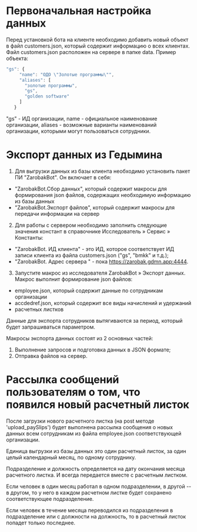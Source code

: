 # Первоначальная настройка данных

Перед установкой бота на клиенте необходимо добавить новый объект в файл customers.json, который содержит информацию о всех клиентах.  Файл customers.json расположен на сервере в папке data. Пример объекта:
 ```typescript
 "gs": {
      "name": "ОДО \"Золотые программы\"",
      "aliases": [
        "золотые программы",
        "gs",
	    "golden software"
      ]
    }
```
"gs" - ИД организации,
name - официальное наименование организации,
aliases - возможные варианты наименований организации, которыми могут пользоваться сотрудники.


# Экспорт данных из Гедымина

1. Для выгрузки данных из базы клиента необходимо установить пакет ПИ "ZarobakBot". Он включает в себя:
  - "ZarobakBot.Сбор данных", который содержит макросы для формирования json файлов, содержащих необходимую информацию из базы данных
  - "ZarobakBot.Экспорт файлов", который содержит макросы для передачи информации на сервер

2. Для работы с сервером необходимо заполнить следующие значения констант в справочнике Исследователь » Сервис » Константы:
  - "ZarobakBot. ИД клиента" - это ИД, которое соответствует ИД записи клиента из файла customers.json ("gs", "bmkk" и т.д.);
  - "ZarobakBot. Адрес сервера " - пока https://zarobak.gdmn.app:4444.

3. Запустите макрос из исследователя ZarobakBot » Экспорт данных. Макрос выполнит формирование json файлов:
  - employee.json, который содержит данные по сотрудникам организации
  - accdedref.json, который содержит все виды начислений и удержаний
  - расчетных листков

Данные для экспорта сотрудников вытягиваются за период, который будет запрашиваться параметром.

Макросы экспорта данных состоят из 2 основных частей:
  1. Выполнение запросов и подготовка данных в JSON формате;
  2. Отправка файлов на сервер.

# Рассылка сообщений пользователям о том, что появился новый расчетный листок

После загрузки нового расчетного листка (на post методе 'upload_paySlips') будет выполнена рассылка сообщения о новых данных
всем сотрудникам из файла employee.json соответствующей организации.

Единица выгрузки из базы данных это один расчетный листок, за один целый календарный месяц, по одному сотруднику.

Подразделение и должность определяется на дату окончания
месяца расчетного листка. И всегда передается вместе
с расчетным листком.

Если человек в один месяц работал в одном подразделении,
в другой -- в другом, то у него в каждом расчетном листке
будет сохранено соответствующее подразделение.

Если человек в течение месяца переводился из подразделения в подразделение или с должности на должность, то в расчетный листок попадет только последнее.


